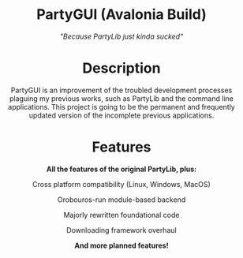 <h1 align=center>PartyGUI (Avalonia Build)</h1>
<p align=center><i>"Because PartyLib just kinda sucked"</i></p>

<h1 align=center>Description</h1>
<p align=center>
PartyGUI is an improvement of the troubled development processes plaguing my previous works, such as PartyLib and the command line applications. This project is going to be the permanent and frequently updated version of the incomplete previous applications.
</p>

<h1 align=center>Features</H1>
<p align=center>
<strong>
All the features of the original PartyLib, plus:
</strong>
</p>
<p align=center>
Cross platform compatibility (Linux, Windows, MacOS)
</p>
<p align=center>
Orobouros-run module-based backend
</p>
<p align=center>
Majorly rewritten foundational code
</p>
<p align=center>
Downloading framework overhaul
</p>

<p align=center><strong>And more planned features!</strong></p>
